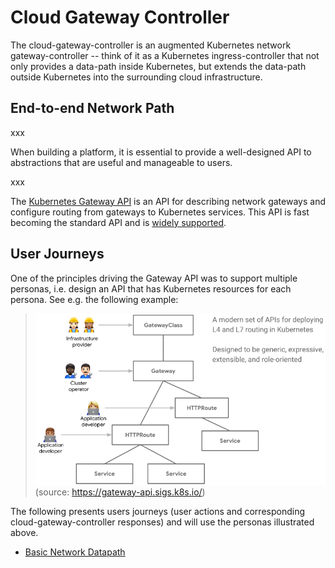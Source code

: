 # Cloud Gateway Controller

The cloud-gateway-controller is an augmented Kubernetes network
gateway-controller -- think of it as a Kubernetes ingress-controller
that not only provides a data-path inside Kubernetes, but extends the
data-path outside Kubernetes into the surrounding cloud
infrastructure.

## End-to-end Network Path

xxx

When building a platform, it is essential to provide a well-designed
API to abstractions that are useful and manageable to users.

xxx

The [Kubernetes Gateway API](https://gateway-api.sigs.k8s.io/) is an
API for describing network gateways and configure routing from
gateways to Kubernetes services. This API is fast becoming the
standard API and is [widely
supported](https://gateway-api.sigs.k8s.io/implementations/).

## User Journeys

One of the principles driving the Gateway API was to support multiple
personas, i.e. design an API that has Kubernetes resources for each
persona. See e.g. the following example:

> ![Gateway-API personas](doc/images/gateway-api-personas.png)
(source: https://gateway-api.sigs.k8s.io/)

The following presents users journeys (user actions and corresponding
cloud-gateway-controller responses) and will use the personas
illustrated above.

- [Basic Network Datapath](doc/basic-datapath.md)
